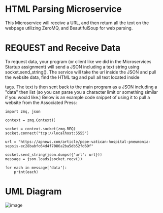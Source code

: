 # HTML Parsing Microservice

This Microservice will receive a URL, and then return all the text on the webpage utilizing ZeroMQ, and BeautifulSoup for web parsing.

# REQUEST and Receive Data

To request data, your program (or client like we did in the Microservices Startup assignment) will send a JSON including a text string using socket.send_string(). The
service will take the url inside the JSON and pull the website data, find the HTML <body> tag and pull all text located inside <p> tags. The text is then sent back to the main program
as a JSON including a "data" then list (so you can parse you a character limit or something similar if you would like.)
Below is an example code snippet of using it to pull a website from the Associated Press:

```
import zmq, json

context = zmq.Context()

socket = context.socket(zmq.REQ)
socket.connect("tcp://localhost:5555")

url = "https://apnews.com/article/pope-vatican-hospital-pneumonia-sepsis-ec28babfc64d4f7086a2ba5db52fd69f"

socket.send_string(json.dumps({'url': url}))
message = json.loads(socket.recv())

for each in message['data']:
    print(each)
```

# UML Diagram
![image](https://github.com/user-attachments/assets/f1c1f623-b1a4-402e-aa32-20a7c622625b)
